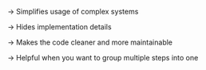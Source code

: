 → Simplifies usage of complex systems

→ Hides implementation details

→ Makes the code cleaner and more maintainable

→ Helpful when you want to group multiple steps into one
